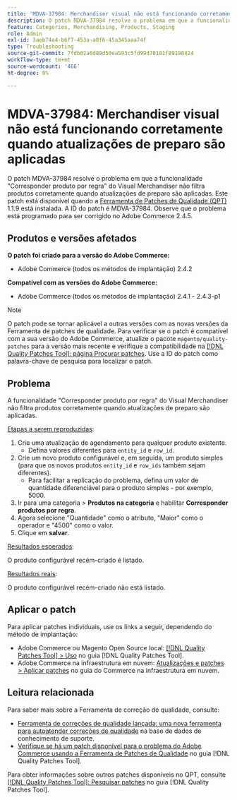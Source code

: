 ```yaml
---
title: 'MDVA-37984: Merchandiser visual não está funcionando corretamente quando atualizações de preparo são aplicadas'
description: O patch MDVA-37984 resolve o problema em que a funcionalidade "Corresponder produto por regra" do Visual Merchandiser não filtra produtos corretamente quando atualizações de preparo são aplicadas. Este patch está disponível quando a [Ferramenta de correções de qualidade (QPT)](https://experienceleague.adobe.com/pt-br/docs/commerce-operations/tools/quality-patches-tool/quality-patches-tool-to-self-serve-quality-patches) 1.1.9 está instalada. A ID do patch é MDVA-37984. Observe que o problema está programado para ser corrigido no Adobe Commerce 2.4.5.
feature: Categories, Merchandising, Products, Staging
role: Admin
exl-id: 3aeb74a4-b6f7-453a-a8f6-45a345aaa74f
type: Troubleshooting
source-git-commit: 7fdb02a6d89d50ea593c5fd99d78101f89198424
workflow-type: tm+mt
source-wordcount: '466'
ht-degree: 0%

---
```


# MDVA-37984: Merchandiser visual não está funcionando corretamente quando atualizações de preparo são aplicadas

O patch MDVA-37984 resolve o problema em que a funcionalidade &quot;Corresponder produto por regra&quot; do Visual Merchandiser não filtra produtos corretamente quando atualizações de preparo são aplicadas. Este patch está disponível quando a [Ferramenta de Patches de Qualidade (QPT)](https://experienceleague.adobe.com/pt-br/docs/commerce-operations/tools/quality-patches-tool/quality-patches-tool-to-self-serve-quality-patches) 1.1.9 está instalada. A ID do patch é MDVA-37984. Observe que o problema está programado para ser corrigido no Adobe Commerce 2.4.5.

## Produtos e versões afetados

**O patch foi criado para a versão do Adobe Commerce:**

* Adobe Commerce (todos os métodos de implantação) 2.4.2

**Compatível com as versões do Adobe Commerce:**

* Adobe Commerce (todos os métodos de implantação) 2.4.1 - 2.4.3-p1

>[!NOTE]
>
>O patch pode se tornar aplicável a outras versões com as novas versões da Ferramenta de patches de qualidade. Para verificar se o patch é compatível com a sua versão do Adobe Commerce, atualize o pacote `magento/quality-patches` para a versão mais recente e verifique a compatibilidade na [[!DNL Quality Patches Tool]: página Procurar patches](https://experienceleague.adobe.com/pt-br/docs/commerce-operations/tools/quality-patches-tool/quality-patches-tool-to-self-serve-quality-patches). Use a ID do patch como palavra-chave de pesquisa para localizar o patch.

## Problema

A funcionalidade &quot;Corresponder produto por regra&quot; do Visual Merchandiser não filtra produtos corretamente quando atualizações de preparo são aplicadas.

<u>Etapas a serem reproduzidas</u>:

1. Crie uma atualização de agendamento para qualquer produto existente.
   * Defina valores diferentes para `entity_id` e `row_id`.
1. Crie um novo produto configurável e, em seguida, um produto simples (para que os novos produtos `entity_id` e `row_ids` também sejam diferentes).
   * Para facilitar a replicação do problema, defina um valor de quantidade diferenciável para o produto simples - por exemplo, 5000.
1. Ir para uma categoria > **Produtos na categoria** e habilitar **Corresponder produtos por regra**.
1. Agora selecione &quot;Quantidade&quot; como o atributo, &quot;Maior&quot; como o operador e &quot;4500&quot; como o valor.
1. Clique em **salvar**.

<u>Resultados esperados</u>:

O produto configurável recém-criado é listado.

<u>Resultados reais</u>:

O produto configurável recém-criado não está listado.

## Aplicar o patch

Para aplicar patches individuais, use os links a seguir, dependendo do método de implantação:

* Adobe Commerce ou Magento Open Source local: [[!DNL Quality Patches Tool] > Uso](/help/tools/quality-patches-tool/usage.md) no guia [!DNL Quality Patches Tool].
* Adobe Commerce na infraestrutura em nuvem: [Atualizações e patches > Aplicar patches](https://experienceleague.adobe.com/docs/commerce-cloud-service/user-guide/develop/upgrade/apply-patches.html?lang=pt-BR) no guia do Commerce na infraestrutura em nuvem.

## Leitura relacionada

Para saber mais sobre a Ferramenta de correção de qualidade, consulte:

* [Ferramenta de correções de qualidade lançada: uma nova ferramenta para autoatender correções de qualidade](https://experienceleague.adobe.com/pt-br/docs/commerce-operations/tools/quality-patches-tool/quality-patches-tool-to-self-serve-quality-patches) na base de dados de conhecimento de suporte.
* [Verifique se há um patch disponível para o problema do Adobe Commerce usando a Ferramenta de Patches de Qualidade](/help/tools/quality-patches-tool/patches-available-in-qpt/check-patch-for-magento-issue-with-magento-quality-patches.md) no guia [!DNL Quality Patches Tool].

Para obter informações sobre outros patches disponíveis no QPT, consulte [[!DNL Quality Patches Tool]: Pesquisar patches](https://experienceleague.adobe.com/tools/commerce-quality-patches/index.html?lang=pt-BR) no guia [!DNL Quality Patches Tool].
